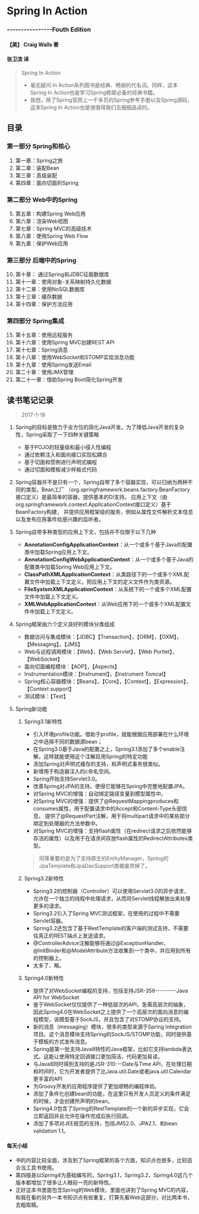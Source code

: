 # Spring In Action
### ----------------Fouth Edition
#### 【美】 Craig Walls 著
#### 张卫滨 译

>Spring In Action
>* 毫无疑问 In Action系列图书是经典、畅销的代名词。同样，这本Spring In Action也是学习Spring框架必备的经典书籍。
>* 我想，除了Spring官网上一千多页的Spring参考手册以及Spring源码，这本Spring In Action也是很值得我们去细细品读的。

## 目录

### 第一部分 Spring和核心

1.  第一章：Spring之旅
2.  第二章：装配Bean
3.  第三章：高级装配
4.  第四章：面向切面的Spring

### 第二部分 Web中的Spring

5.  第五章：构建Spring Web应用
6.  第六章：渲染Web视图
7.  第七章：Spring MVC的高级技术
8.  第八章：使用Spring Web Flow
9.  第九章：保护Web应用

### 第三部分 后端中的Spring

10. 第十章： 通过Spring和JDBC征服数据库
11. 第十一章：使用对象-关系映射持久化数据
12. 第十二章：使用NoSQL数据库
13. 第十三章：缓存数据
14. 第十四章：保护方法应用

### 第四部分 Spring集成

15. 第十五章：使用远程服务
16. 第十六章：使用Spring MVC创建REST API
17. 第十七章：Spring消息
18. 第十八章：使用WebSocket和STOMP实现消息功能
19. 第十九章：使用Spring发送Email
20. 第二十章：使用JMX管理
21. 第二十一章：借助Spring Boot简化Spring开发

## 读书笔记记录

>2017-1-18

1. Spring的目标是致力于全方位的简化Java开发。为了降低Java开发的复杂性，Spring采取了一下四种关键策略
    * 基于POJO的轻量级和最小侵入性编程
    * 通过依赖注入和面向接口实现松耦合
    * 基于切面和惯例进行声明式编程
    * 通过切面和模板减少样板式代码

2. Spring容器并不是只有一个，Spring自带了多个容器实现，可以归纳为两种不同的类型。Bean工厂
    （org.springframework.beans.factory.BeanFactory接口定义）是最简单的容器，提供基本的DI支持。
    应用上下文（由org.springframework.context.ApplicationContext接口定义）基于BeanFactory构建，
    并提供应用框架级的服务，例如从属性文件解析文本信息以及发布应用事件给感兴趣的监听者。

3. Spring自带多种类型的应用上下文，包括并不仅限于以下几种
    * **AnnotationConfigApplicationContext**：从一个或多个基于Java的配置类中加载Spring应用上下文。
    * **AnnotationConfigWebApplicationContext**：从一个或多个基于Java的配置类中加载Spring Web应用上下文。
    * **ClassPathXMLApplicationContext**：从类路径下的一个或多个XML配置文件中加载上下文定义，把应用上下文的定义文件作为类资源。
    * **FileSystemXMLApplicationContext**：从系统下的一个或多个XML配置文件中加载上下文定义。
    * **XMLWebApplicationContext**：从Web应用下的一个或多个XML配置文件中加载上下文定义。

4. Spring框架由六个定义良好的模块分类组成
    * 数据访问与集成模块：【JDBC】【Transaction】，【ORM】，【OXM】，【Messaging】，【JMS】
    * Web与远程调用模块：【Web】，【Web Servlet】，【Web Portlet】，【WebSocket】
    * 面向切面编程模块：【AOP】，【Aspects】
    * Instrumentation模块：【Instrument】，【Instrument Tomcat】
    * Spring核心容器模块：【Beans】，【Core】，【Context】，【Expression】，【Context support】
    * 测试模块：【Test】

5. Spring新功能
    1. Spring3.1新特性
        * 引入环境profile功能。借助于profile，就能根据应用部署在什么环境之中选择不同的数据源bean；
        * 在Spring3.0基于Java的配置之上，Spring3.1添加了多个enable注解，这样就能使用这个注解启用Spring的特定功能
        * 添加Spring对声明式缓存的支持，和声明式事务很类似。
        * 新增用于构造器注入的c命名空间。
        * Spring开始支持Servlet3.0。
        * 改善Spring对JPA的支持，使得它能够在Spring中完整地配置JPA。
        * 对Spring MVC的增强：自动绑定路径变量到模型属性中。
        * 对Spring MVC的增强：提供了@RequestMappingproduces和consumes属性，用于配置请求中的Accept和Content-Type头部信息。
        提供了@RequestPart注解，用于将multipart请求中的某些部分绑定到处理器的方法参数中。
        * 对Spring MVC的增强：支持flash属性（在redirect请求之后依然能够存活的属性）以及用于在请求间存放flash属性的RedirectAttributes类型。

       > 同等重要的是为了支持原生的EntityManager，Spring的JpaTemplate和JpaDaoSupport类被废弃掉了。

   2. Spring3.2新特性
        * Spring3.2的控制器（Controller）可以使用Servlet3.0的异步请求，允许在一个独立的线程中处理请求，从而将Servlet线程解放出来处理更多的请求。
        * Spring3.2引入了Spring MVC测试框架，在使用的过程中不需要Servlet容器。
        * Spring3.2还包含了基于RestTemplate的客户端的测试支持，不需要往真正的REST端点上发送请求。
        * @ControllerAdvice注解能够将通过@ExceptionHandler、@InitBinder和@ModelAttribute方法收集到一个类中，并应用到所有的控制器上。
        * 太多了、略。
   3. Spring4.0新特性
        * 提供了对WebSocket编程的支持，包括支持JSR-356---------Java API for WebSocket
        * 鉴于WebSocket仅仅提供了一种低层次的API，急需高层次的抽象，因此Spring4.0在WebSocket之上提供了一个高层次的面向消息的编程模型，该模型基于SockJS，并且包含了对STOMP协议的支持。
        * 新的消息（messaging）模块，很多的类型来源于Spring Integration项目。这个消息模块支持Spring的SockJS/STOMP功能，同时提供基于模板的方式发布消息。
        * Spring是第一批支持Java8特性的Java框架，比如它支持lambda表达式。这能让使用特定回调接口更加简洁，代码更加易读。
        * 与Java8同时得到支持的是JSR-310---Date与Time API，在处理日期和时间时，它为开发者提供了比Java.util.Date或者java.util.Calendar更丰富的API
        * 为Groovy开发的应用程序提供了更加顺畅的编程体验。
        * 添加了条件化创建bean的功能，在这里只有开发人员定义的条件满足的时候，才会创建所声明的bean。
        * Spring4.0包含了Spring的RestTemplate的一个新的异步实现，它会立即返回并且允许在操作完成后执行回调。
        * 添加了多项对JEE规范的支持，包括JMS2.0、JPA2.1、和bean validation 1.1。

#### 每天小结

* 书的内容比较全面，涉及到了Spring框架的各个方面，知识点也很多，比较适合当工具书使用。
* 第四版是以Spring4为基础编写的，Spring3.1，Spring3.2，Spring4.0这几个版本都增加了很多让人眼前一亮的新特性。
* 正好这本书里面包含Spring的Web模块，里面也讲到了Spring MVC的内容，和我在看的另外一本书知识点有些重复。打算先看Web这部分，对比两本书，去粗取精。